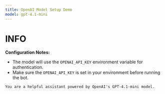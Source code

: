 ```yaml
---
title: OpenAI Model Setup Demo
model: gpt-4.1-mini
---
```


INFO
====

**Configuration Notes:**

- The model will use the `OPENAI_API_KEY` environment variable for authentication.
- Make sure the `OPENAI_API_KEY` is set in your environment before running the bot.


```markdown {#system}
You are a helpful assistant powered by OpenAI's GPT-4.1-mini model.
```
